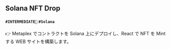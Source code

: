 ## Solana NFT Drop

#### `#INTERMEDIATE🐥` `#Solana` 

👉 Metaplex でコントラクトを Solana 上にデプロイし、React で NFT を Mint する WEB サイトを構築します。

